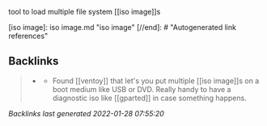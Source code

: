 tool to load multiple file system [[iso image]]s

[//begin]: # "Autogenerated link references for markdown compatibility"
[iso image]: iso image.md "iso image"
[//end]: # "Autogenerated link references"

## Backlinks

> - [](2021-05-07.md)
>   - Found [[ventoy]] that let's you put multiple [[iso image]]s on a boot medium like USB or DVD. Really handy to have a diagnostic iso like [[gparted]] in case something happens.

_Backlinks last generated 2022-01-28 07:55:20_
